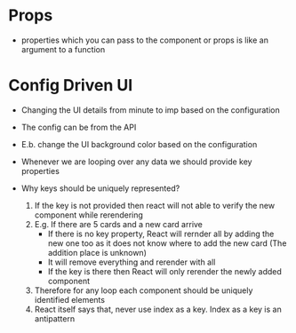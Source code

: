 # Props
- properties which you can pass to the component or props is like an argument to a function

# Config Driven UI
- Changing the UI details from minute to imp based on the configuration
- The config can be from the API
- E.b. change the UI background color based on the configuration

- Whenever we are looping over any data we should provide key properties
- Why keys should be uniquely represented?
    1. If the key is not provided then react will not able to verify the new component while rerendering
    2. E.g. If there are 5 cards and a new card arrive
        - If there is no key property, React will rernder all by adding the new one too as it does not know where to add the new card (The addition place is unknown)
        - It will remove everything and rerender with all
        - If the key is there then React will only rerender the newly added component
    3. Therefore for any loop each component should be uniquely identified elements
    4. React itself says that, never use index as a key. Index as a key is an antipattern
